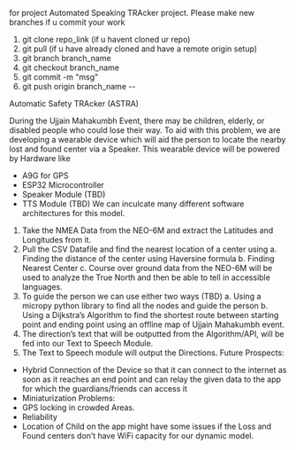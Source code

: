 for project Automated Speaking TRAcker project. Please make new branches if u commit your work

1. git clone repo_link (if u havent cloned ur repo)
2. git pull (if u have already cloned and have a remote origin setup)
3. git branch branch_name
4. git checkout branch_name
5. git commit -m "msg"
6. git push origin branch_name
--

Automatic Safety TRAcker (ASTRA)

During the Ujjain Mahakumbh Event, there may be children, elderly, or disabled people who could lose their way. To aid with this problem, we are developing a wearable device which will aid the person to locate the nearby lost and found center via a Speaker.
This wearable device will be powered by Hardware like
-	A9G for GPS 
- 	ESP32 Microcontroller
- 	Speaker Module (TBD)
-	TTS Module (TBD)
We can inculcate many different software architectures for this model.
1.	Take the NMEA Data from the NEO-6M and extract the Latitudes and Longitudes from it.
2.	 Pull the CSV Datafile and find the nearest location of a center using
a.	 Finding the distance of the center using Haversine formula 
b.	Finding Nearest Center
c.	Course over ground data from the NEO-6M will be used to analyze the True North and then be able to tell in accessible languages. 
3.	To guide the person we can use either two ways (TBD)
a.	Using a micropy python library to find all the nodes and guide the person
b.	Using a Dijkstra’s Algorithm to find the shortest route between starting point and ending point using an offline map of Ujjain Mahakumbh event. 
4.	The direction’s text that will be outputted from the Algorithm/API, will be fed into our Text to Speech Module. 
5.	 The Text to Speech module will output the Directions.
Future Prospects:
-	Hybrid Connection of the Device so that it can connect to the internet as soon as it reaches an end point and can relay the given data to the app for which the guardians/friends can access it
-	Miniaturization 
Problems: 
-	GPS locking in crowded Areas.
-	Reliability 
-	Location of Child on the app might have some issues if the Loss and Found centers don’t have WiFi capacity for our dynamic model.

